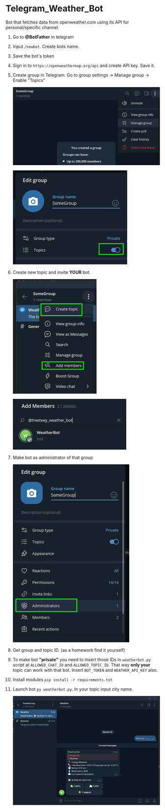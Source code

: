 # Telegram_Weather_Bot
Bot that fetches data from openweather.com using its API for personal/specific channel.

1. Go to **@BotFather** in telegram
2. Input `/newbot`. Create bots name.
3. Save the bot's token
4. Sign in to `https://openweathermap.org/api` and create API key. Save it.
5. Create group in Telegram. Go to group settings -> Manage group -> Enable "Topics"
   
   ![](images/image_0.png)

   ![](images/image_1.png)

6. Create new topic and invite **YOUR** bot.

    ![](images/image_2.png)

    ![](images/image_3.png)

7. Make bot as administrator of that group

    ![](images/image_4.png)

8. Get group and topic ID. (as a homework find it yourself)
9. To make bot **"private"** you need to insert those IDs in `weatherbot.py` script at `ALLOWED_CHAT_ID` and `ALLOWED_TOPIC_ID`. That way **only your** topic can work with that bot. Insert `BOT_TOKEN` and `WEATHER_API_KEY`  also.
10. Install modules `pip install -r requirements.txt`
11. Launch bot `py weatherbot.py`. In your topic input city name.

    ![](images/image_5.png)

